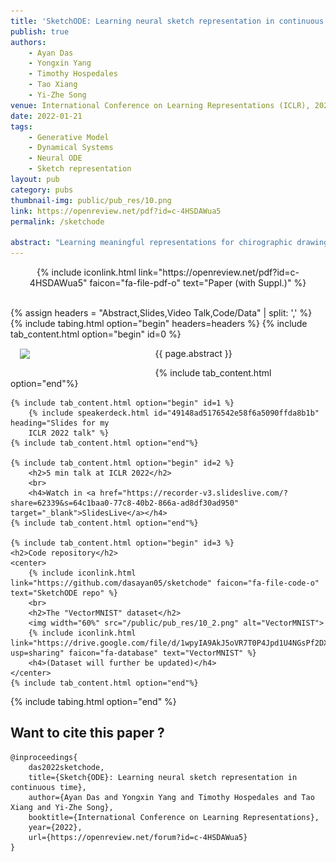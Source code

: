 ```yaml
---
title: 'SketchODE: Learning neural sketch representation in continuous time'
publish: true
authors:
    - Ayan Das
    - Yongxin Yang
    - Timothy Hospedales
    - Tao Xiang
    - Yi-Zhe Song
venue: International Conference on Learning Representations (ICLR), 2022
date: 2022-01-21
tags:
    - Generative Model
    - Dynamical Systems
    - Neural ODE
    - Sketch representation
layout: pub
category: pubs
thumbnail-img: public/pub_res/10.png
link: https://openreview.net/pdf?id=c-4HSDAWua5
permalink: /sketchode

abstract: "Learning meaningful representations for chirographic drawing data such as sketches, handwriting, and flowcharts is a gateway for understanding and emulating human creative expression. Despite being inherently continuous-time data, existing works have treated these as discrete-time sequences, disregarding their true nature. In this work, we model such data as continuous-time functions and learn compact representations by virtue of Neural Ordinary Differential Equations. To this end, we introduce the first continuous-time Seq2Seq model and demonstrate some remarkable properties that set it apart from traditional discrete-time analogues. We also provide solutions for some practical challenges for such models, including introducing a family of parameterized ODE dynamics & continuous-time data augmentation particularly suitable for the task. Our models are validated on several datasets including VectorMNIST, DiDi and Quick, Draw!."
---
```


<center>
    {% include iconlink.html link="https://openreview.net/pdf?id=c-4HSDAWua5" faicon="fa-file-pdf-o" text="Paper (with Suppl.)" %}
</center>
<br>

{% assign headers = "Abstract,Slides,Video Talk,Code/Data" | split: ',' %}
{% include tabing.html option="begin" headers=headers %}
    {% include tab_content.html option="begin" id=0 %}
        <img src="/{{ page.thumbnail-img }}" style="width: 40%; float: left; margin: 15px; ">
        <p style="text-align: justify;">{{ page.abstract }}</p>
    {% include tab_content.html option="end"%}

    {% include tab_content.html option="begin" id=1 %}
        {% include speakerdeck.html id="49148ad5176542e58f6a5090ffda8b1b" heading="Slides for my 
        ICLR 2022 talk" %}
    {% include tab_content.html option="end"%}

    {% include tab_content.html option="begin" id=2 %}
        <h2>5 min talk at ICLR 2022</h2>
        <br>
        <h4>Watch in <a href="https://recorder-v3.slideslive.com/?share=62339&s=64c1baa0-77c8-40b2-866a-ad8df30ad950" target="_blank">SlidesLive</a></h4>
    {% include tab_content.html option="end"%}

    {% include tab_content.html option="begin" id=3 %}
    <h2>Code repository</h2>
    <center>
        {% include iconlink.html link="https://github.com/dasayan05/sketchode" faicon="fa-file-code-o" text="SketchODE repo" %}
        <br>
        <h2>The "VectorMNIST" dataset</h2>
        <img width="60%" src="/public/pub_res/10_2.png" alt="VectorMNIST">
        {% include iconlink.html link="https://drive.google.com/file/d/1wpyIA9AkJ5oVR7T0P4Jpd1U4NGsPf2DX/view?usp=sharing" faicon="fa-database" text="VectorMNIST" %}
        <h4>(Dataset will further be updated)</h4>
    </center>
    {% include tab_content.html option="end"%}
{% include tabing.html option="end" %}


## Want to cite this paper ?

```
@inproceedings{
    das2022sketchode,
    title={Sketch{ODE}: Learning neural sketch representation in continuous time},
    author={Ayan Das and Yongxin Yang and Timothy Hospedales and Tao Xiang and Yi-Zhe Song},
    booktitle={International Conference on Learning Representations},
    year={2022},
    url={https://openreview.net/forum?id=c-4HSDAWua5}
}
```